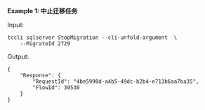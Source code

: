 **Example 1: 中止迁移任务**



Input: 

```
tccli sqlserver StopMigration --cli-unfold-argument  \
    --MigrateId 2729
```

Output: 
```
{
    "Response": {
        "RequestId": "4be5990d-a4b5-49dc-b2b4-e713b6aa7ba35",
        "FlowId": 30530
    }
}
```

